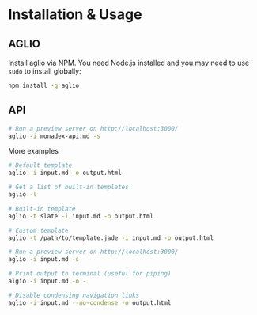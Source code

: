 Installation & Usage
====================

AGLIO
-----
Install aglio via NPM. You need Node.js installed and you may need to use `sudo` to install globally:

```bash
npm install -g aglio
```

API
---

```bash
# Run a preview server on http://localhost:3000/
aglio -i monadex-api.md -s
```
More examples

```bash
# Default template
aglio -i input.md -o output.html

# Get a list of built-in templates
aglio -l

# Built-in template
aglio -t slate -i input.md -o output.html

# Custom template
aglio -t /path/to/template.jade -i input.md -o output.html

# Run a preview server on http://localhost:3000/
aglio -i input.md -s

# Print output to terminal (useful for piping)
algio -i input.md -o -

# Disable condensing navigation links
aglio -i input.md --no-condense -o output.html
```

